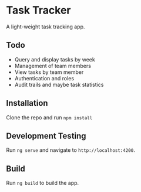 # Task Tracker

A light-weight task tracking app.

## Todo
* Query and display tasks by week
* Management of team members
* View tasks by team member
* Authentication and roles
* Audit trails and maybe task statistics

## Installation
Clone the repo and run `npm install`

## Development Testing
Run `ng serve` and navigate to `http://localhost:4200`.

## Build

Run `ng build` to build the app.
